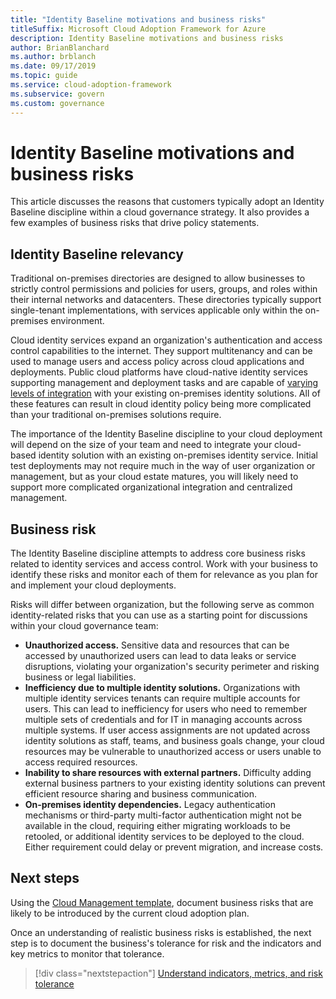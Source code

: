 ```yaml
---
title: "Identity Baseline motivations and business risks"
titleSuffix: Microsoft Cloud Adoption Framework for Azure
description: Identity Baseline motivations and business risks
author: BrianBlanchard
ms.author: brblanch
ms.date: 09/17/2019
ms.topic: guide
ms.service: cloud-adoption-framework
ms.subservice: govern
ms.custom: governance
---
```


# Identity Baseline motivations and business risks

This article discusses the reasons that customers typically adopt an Identity Baseline discipline within a cloud governance strategy. It also provides a few examples of business risks that drive policy statements.

<!-- markdownlint-disable MD026 -->

## Identity Baseline relevancy

Traditional on-premises directories are designed to allow businesses to strictly control permissions and policies for users, groups, and roles within their internal networks and datacenters. These directories typically support single-tenant implementations, with services applicable only within the on-premises environment.

Cloud identity services expand an organization's authentication and access control capabilities to the internet. They support multitenancy and can be used to manage users and access policy across cloud applications and deployments. Public cloud platforms have cloud-native identity services supporting management and deployment tasks and are capable of [varying levels of integration](../../decision-guides/identity/index.md) with your existing on-premises identity solutions. All of these features can result in cloud identity policy being more complicated than your traditional on-premises solutions require.

The importance of the Identity Baseline discipline to your cloud deployment will depend on the size of your team and need to integrate your cloud-based identity solution with an existing on-premises identity service. Initial test deployments may not require much in the way of user organization or management, but as your cloud estate matures, you will likely need to support more complicated organizational integration and centralized management.

## Business risk

The Identity Baseline discipline attempts to address core business risks related to identity services and access control. Work with your business to identify these risks and monitor each of them for relevance as you plan for and implement your cloud deployments.

Risks will differ between organization, but the following serve as common identity-related risks that you can use as a starting point for discussions within your cloud governance team:

- **Unauthorized access.** Sensitive data and resources that can be accessed by unauthorized users can lead to data leaks or service disruptions, violating your organization's security perimeter and risking business or legal liabilities.
- **Inefficiency due to multiple identity solutions.** Organizations with multiple identity services tenants can require multiple accounts for users. This can lead to inefficiency for users who need to remember multiple sets of credentials and for IT in managing accounts across multiple systems. If user access assignments are not updated across identity solutions as staff, teams, and business goals change, your cloud resources may be vulnerable to unauthorized access or users unable to access required resources.
- **Inability to share resources with external partners.** Difficulty adding external business partners to your existing identity solutions can prevent efficient resource sharing and business communication.
- **On-premises identity dependencies.** Legacy authentication mechanisms or third-party multi-factor authentication might not be available in the cloud, requiring either migrating workloads to be retooled, or additional identity services to be deployed to the cloud. Either requirement could delay or prevent migration, and increase costs.

## Next steps

Using the [Cloud Management template](./template.md), document business risks that are likely to be introduced by the current cloud adoption plan.

Once an understanding of realistic business risks is established, the next step is to document the business's tolerance for risk and the indicators and key metrics to monitor that tolerance.

> [!div class="nextstepaction"]
> [Understand indicators, metrics, and risk tolerance](./metrics-tolerance.md)
